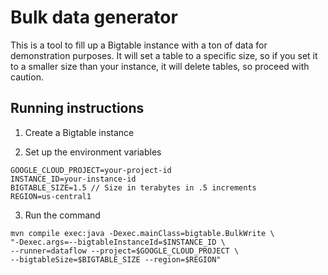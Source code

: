 # Bulk data generator

This is a tool to fill up a Bigtable instance with a ton of data for demonstration purposes.
It will set a table to a specific size, so if you set it to a smaller size than
your instance, it will delete tables, so proceed with caution.

## Running instructions

1. Create a Bigtable instance

2. Set up the environment variables

```
GOOGLE_CLOUD_PROJECT=your-project-id
INSTANCE_ID=your-instance-id
BIGTABLE_SIZE=1.5 // Size in terabytes in .5 increments
REGION=us-central1
```

3. Run the command

```
mvn compile exec:java -Dexec.mainClass=bigtable.BulkWrite \
"-Dexec.args=--bigtableInstanceId=$INSTANCE_ID \
--runner=dataflow --project=$GOOGLE_CLOUD_PROJECT \
--bigtableSize=$BIGTABLE_SIZE --region=$REGION"
```
